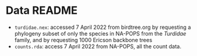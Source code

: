 # Data README
 * `turdidae.nex`: accessed 7 April 2022 from birdtree.org by requesting a 
 phylogeny subset of only the species in NA-POPS from the _Turdidae_ family,
 and by requesting 1000 Ericson backbone trees
 * `counts.rda`: access 7 April 2022 from NA-POPS, all the count data.
 

